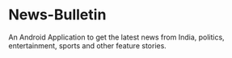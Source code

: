 # News-Bulletin

An Android Application to get the latest news from India, politics, entertainment, sports and other feature stories.